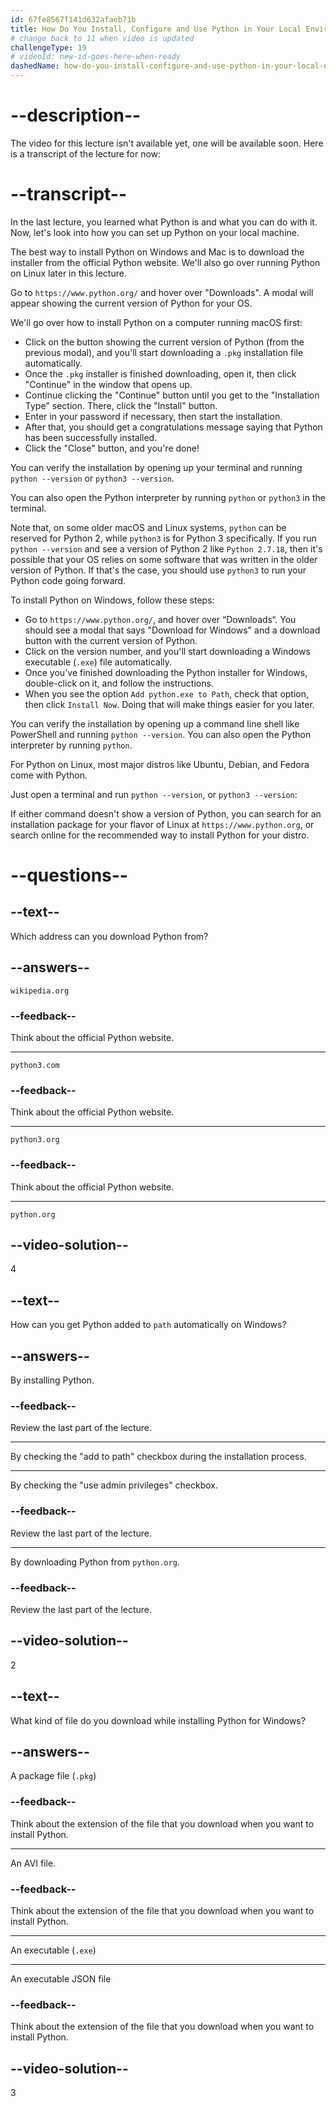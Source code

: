 ```yaml
---
id: 67fe8567f141d632afaeb71b
title: How Do You Install, Configure and Use Python in Your Local Environment?
# change back to 11 when video is updated
challengeType: 19
# videoId: new-id-goes-here-when-ready
dashedName: how-do-you-install-configure-and-use-python-in-your-local-environment
---
```


# --description--

The video for this lecture isn't available yet, one will be available soon. Here is a transcript of the lecture for now:

# --transcript--

In the last lecture, you learned what Python is and what you can do with it. Now, let's look into how you can set up Python on your local machine.

The best way to install Python on Windows and Mac is to download the installer from the official Python website. We'll also go over running Python on Linux later in this lecture.

Go to `https://www.python.org/` and hover over "Downloads". A modal will appear showing the current version of Python for your OS.

We'll go over how to install Python on a computer running macOS first:

- Click on the button showing the current version of Python (from the previous modal), and you'll start downloading a `.pkg` installation file automatically.
- Once the `.pkg` installer is finished downloading, open it, then click "Continue" in the window that opens up.
- Continue clicking the "Continue" button until you get to the "Installation Type" section. There, click the "Install" button.
- Enter in your password if necessary, then start the installation.
- After that, you should get a congratulations message saying that Python has been successfully installed.
- Click the "Close" button, and you're done!

You can verify the installation by opening up your terminal and running `python --version` or `python3 --version`.

You can also open the Python interpreter by running `python` or `python3` in the terminal.

Note that, on some older macOS and Linux systems, `python` can be reserved for Python 2, while `python3` is for Python 3 specifically. If you run `python --version` and see a version of Python 2 like `Python 2.7.18`, then it's possible that your OS relies on some software that was written in the older version of Python. If that's the case, you should use `python3` to run your Python code going forward.

To install Python on Windows, follow these steps:

- Go to `https://www.python.org/`, and hover over “Downloads“. You should see a modal that says "Download for Windows" and a download button with the current version of Python.
- Click on the version number, and you'll start downloading a Windows executable (`.exe`) file automatically.
- Once you've finished downloading the Python installer for Windows, double-click on it, and follow the instructions.
- When you see the option `Add python.exe to Path`, check that option, then click `Install Now`. Doing that will make things easier for you later.


You can verify the installation by opening up a command line shell like PowerShell and running `python --version`. You can also open the Python interpreter by running `python`.

For Python on Linux, most major distros like Ubuntu, Debian, and Fedora come with Python.

Just open a terminal and run `python --version`, or `python3 --version`:

If either command doesn't show a version of Python, you can search for an installation package for your flavor of Linux at `https://www.python.org`, or search online for the recommended way to install Python for your distro.

# --questions--

## --text--

Which address can you download Python from?

## --answers--

`wikipedia.org`

### --feedback--

Think about the official Python website.

---

`python3.com`

### --feedback--

Think about the official Python website.

---

`python3.org`

### --feedback--

Think about the official Python website.

---

`python.org`

## --video-solution--

4

## --text--

How can you get Python added to `path` automatically on Windows?

## --answers--

By installing Python.

### --feedback--

Review the last part of the lecture.

---

By checking the "add to path" checkbox during the installation process.

---

By checking the "use admin privileges" checkbox.

### --feedback--

Review the last part of the lecture.

---

By downloading Python from `python.org`.

### --feedback--

Review the last part of the lecture.

## --video-solution--

2

## --text--

What kind of file do you download while installing Python for Windows?

## --answers--

A package file (`.pkg`)

### --feedback--

Think about the extension of the file that you download when you want to install Python.

---

An AVI file.

### --feedback--

Think about the extension of the file that you download when you want to install Python.

---

An executable (`.exe`)

---

An executable JSON file

### --feedback--

Think about the extension of the file that you download when you want to install Python.

## --video-solution--

3

